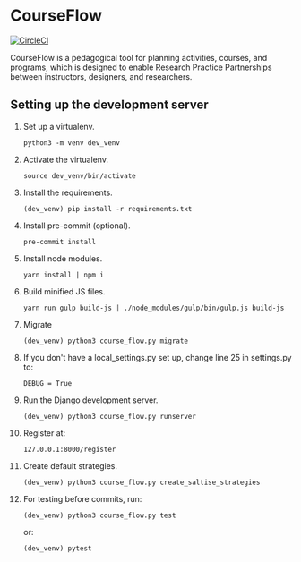 # CourseFlow

[![CircleCI](https://circleci.com/gh/SALTISES4/CourseFlow.svg?style=svg)](https://circleci.com/gh/SALTISES4/CourseFlow)

CourseFlow is a pedagogical tool for planning activities, courses, and programs, which is designed to enable Research Practice Partnerships between instructors, designers, and researchers.

## Setting up the development server

1.  Set up a virtualenv.

        python3 -m venv dev_venv

2.  Activate the virtualenv.

        source dev_venv/bin/activate

3.  Install the requirements.

        (dev_venv) pip install -r requirements.txt

4.  Install pre-commit (optional).

        pre-commit install

5.  Install node modules.

        yarn install | npm i

6.  Build minified JS files.

        yarn run gulp build-js | ./node_modules/gulp/bin/gulp.js build-js

7.  Migrate

        (dev_venv) python3 course_flow.py migrate

8.  If you don't have a local_settings.py set up, change line 25 in settings.py to:

        DEBUG = True

9.  Run the Django development server.

        (dev_venv) python3 course_flow.py runserver

10. Register at:

        127.0.0.1:8000/register

11. Create default strategies.

        (dev_venv) python3 course_flow.py create_saltise_strategies

12. For testing before commits, run:

        (dev_venv) python3 course_flow.py test

    or:

        (dev_venv) pytest
